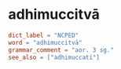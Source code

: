# adhimuccitvā

``` toml
dict_label = "NCPED"
word = "adhimuccitvā"
grammar_comment = "aor. 3 sg."
see_also = ["adhimuccati"]
```

